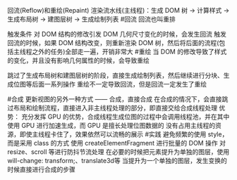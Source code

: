 回流(Reflow)和重绘(Repaint)
渲染流水线(主线程)：生成 DOM 树 -> 计算样式 -> 生成布局树 -> 建图层树 -> 生成绘制列表
#回流
回流也叫重排

触发条件
对 DOM 结构的修改引发 DOM 几何尺寸变化的时候，会发生回流
触发回流的时候，如果 DOM 结构改变，则重新渲染 DOM 树，然后将后面的流程(包括主线程之外的任务)全部走一遍，开销非常大
#重绘
当 DOM 的修改导致了样式的变化，并且没有影响几何属性的时候，会导致重绘

跳过了生成布局树和建图层树的阶段，直接生成绘制列表，然后继续进行分块、生成位图等后面一系列操作
重绘不一定导致回流，但是回流一定发生了重绘

#合成
更新视图的另外一种方式 —— 合成，直接合成
在合成的情况下，会直接跳过布局和绘制流程，直接进入非主线程处理的部分，即直接交给合成线程处理
优势：
充分发挥 GPU 的优势，合成线程生成位图的过程中会调用线程池，并在其中使用 GPU 进行加速生成，而 GPU 是擅长处理位图数据的
没有占用主线程的资源，即使主线程卡住了，效果依然可以流畅的展示
#实践
避免频繁的使用 style，而是采用 class 的方式
使用 createElementFragment 进行批量的 DOM 操作
对 resize、scroll 等进行防抖节流处理
在必要的时候把元素提升为单独的图层，使用 will-change: transform;、translate3d等
当提升为一个单独的图层，发生变换的时候直接进行合成的步骤